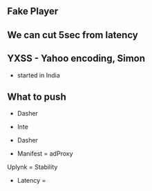 ## Fake Player

## We can cut 5sec from latency

## YXSS - Yahoo encoding, Simon
- started in India


## What to push
- Dasher
- Inte

- Dasher
- Manifest
= adProxy


Uplynk
= Stability
- Latency
= 